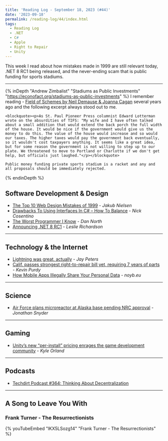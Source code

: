 ```yaml
---
title: 'Reading Log - September 18, 2023 (#44)'
date: '2023-09-18'
permalink: /reading-log/44/index.html
tags:
  - Reading Log
  - .NET
  - C#
  - Apple
  - Right to Repair
  - Unity
---
```


This week I read about how mistakes made in 1999 are still relevant today, .NET 8 RC1 being released, and the never-ending scam that is public funding for sports stadiums.
<!-- excerpt -->

---

{% inDepth "Andrew Zimbalist" "Stadiums as Public Investments" "https://econofact.org/stadiums-as-public-investments" %}
    I remember reading - [Field of Schemes by Neil Demause & Joanna Cagan](https://bookshop.org/books/field-of-schemes-how-the-great-stadium-swindle-turns-public-money-into-private-profit-revised/9780803260160) several years ago and the following excerpt always stood out to me.

    <blockquote><p>As St. Paul Pioneer Press columnist Edward Lotterman wrote on the absurdities of TIFS: "My wife and I have often talked about a small addition that would extend the back porch the full width of the house. It would be nice if the government would give us the money to do this. The value of the house would increase and so would our taxes. The higher taxes would pay the government back eventually, so it wouldn't cost taxpayers anything. It seems like a great idea, but for some reason the government is not willing to step up to our plate. We threatened to move to Portland or Charlotte if we don't get help, but officials just laughed."</p></blockquote>

    Public money funding private sports stadium is a racket and any and all proposals should be immediately rejected.
{% endinDepth %}

## Software Development & Design

- [The Top 10 Web Design Mistakes of 1999](https://www.nngroup.com/articles/the-top-ten-web-design-mistakes-of-1999/) - *Jakub Nielsen*
- [Drawbacks To Using Interfaces In C# – How To Balance](https://www.devleader.ca/2023/09/13/drawbacks-to-using-interfaces-in-c-how-to-balance/) - *Nick Cosentino*
- [The Worst Programmer I Know](https://dannorth.net/2023/09/02/the-worst-programmer/) - *Dan North*
- [Announcing .NET 8 RC1](https://devblogs.microsoft.com/dotnet/announcing-dotnet-8-rc1/) - *Leslie Richardson*

---

## Technology & the Internet

- [Lightning was great, actually](https://www.theverge.com/2023/9/16/23875491/apple-lightning-cable-usb-c-iphone-15) - *Jay Peters*
- [Calif. passes strongest right-to-repair bill yet, requiring 7 years of parts](https://arstechnica.com/gadgets/2023/09/calif-passes-strongest-right-to-repair-bill-yet-requiring-7-years-of-parts/) - *Kevin Purdy*
- [How Mobile Apps Illegally Share Your Personal Data](https://noyb.eu/en/how-mobile-apps-illegally-share-your-personal-data) - *noyb.eu*

---

## Science

- [Air Force plans microreactor at Alaska base pending NRC approval](https://www.stripes.com/branches/air_force/2023-09-13/eielson-alaska-air-force-oklo-microreactor-11360797.html) - *Jonathan Snyder*

---

## Gaming

- [Unity’s new “per-install” pricing enrages the game development community](https://arstechnica.com/gaming/2023/09/game-developers-unite-against-unitys-new-per-install-pricing-structure/) - *Kyle Orland*

---

## Podcasts

- [Techdirt Podcast #364: Thinking About Decentralization](https://www.techdirt.com/2023/09/05/techdirt-podcast-episode-364-thinking-about-decentralization/)

---

## A Song to Leave You With

### Frank Turner - The Resurrectionists

{% youTubeEmbed "lKX5LSozg14" "Frank Turner - The Resurrectionists" %}

